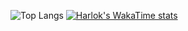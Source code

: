 <!-- Header -->


![Top Langs](https://github-readme-stats.vercel.app/api/top-langs/?username=popododo0720&layout=compact)
[![Harlok's WakaTime stats](https://github-readme-stats.vercel.app/api/wakatime?username=popododo0720)](https://github.com/anuraghazra/github-readme-stats)
